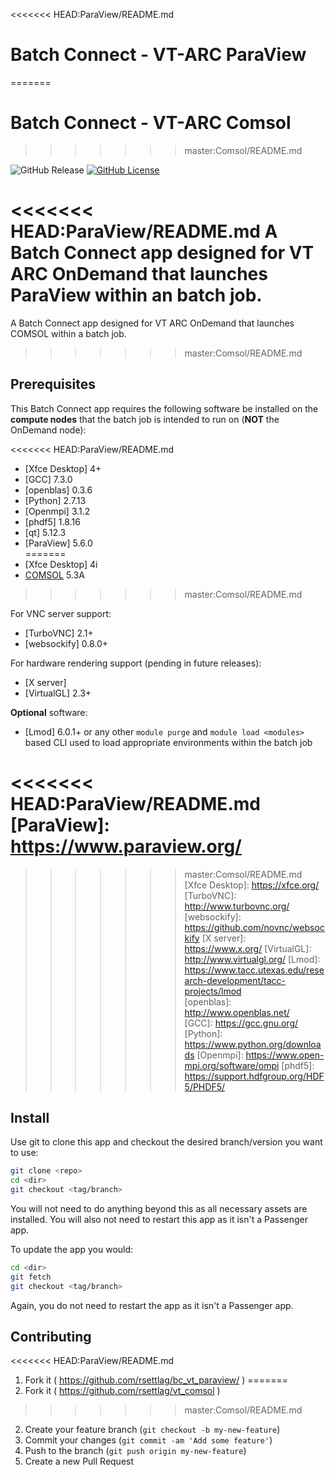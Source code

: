 <<<<<<< HEAD:ParaView/README.md
# Batch Connect - VT-ARC ParaView
=======
# Batch Connect - VT-ARC Comsol
>>>>>>> master:Comsol/README.md

![GitHub Release](https://img.shields.io/github/release/osc/bc_osc_matlab.svg)
[![GitHub License](https://img.shields.io/badge/license-MIT-green.svg)](https://opensource.org/licenses/MIT)

<<<<<<< HEAD:ParaView/README.md
A Batch Connect app designed for VT ARC OnDemand that launches ParaView within an batch job.
=======
A Batch Connect app designed for VT ARC OnDemand that launches COMSOL within a batch job.
>>>>>>> master:Comsol/README.md

## Prerequisites

This Batch Connect app requires the following software be installed on the
**compute nodes** that the batch job is intended to run on (**NOT** the
OnDemand node):

<<<<<<< HEAD:ParaView/README.md
- [Xfce Desktop] 4+
- [GCC] 7.3.0
- [openblas] 0.3.6  
- [Python] 2.7.13
- [Openmpi] 3.1.2
- [phdf5] 1.8.16
- [qt] 5.12.3
- [ParaView] 5.6.0  
=======
- [Xfce Desktop] 4i
- [COMSOL] 5.3A
>>>>>>> master:Comsol/README.md

For VNC server support:

- [TurboVNC] 2.1+
- [websockify] 0.8.0+

For hardware rendering support (pending in future releases):

- [X server]
- [VirtualGL] 2.3+

**Optional** software:

- [Lmod] 6.0.1+ or any other `module purge` and `module load <modules>` based
  CLI used to load appropriate environments within the batch job

<<<<<<< HEAD:ParaView/README.md
[ParaView]: https://www.paraview.org/
=======
[COMSOL]: https://www.comsol.com/
>>>>>>> master:Comsol/README.md
[Xfce Desktop]: https://xfce.org/
[TurboVNC]: http://www.turbovnc.org/
[websockify]: https://github.com/novnc/websockify
[X server]: https://www.x.org/
[VirtualGL]: http://www.virtualgl.org/
[Lmod]: https://www.tacc.utexas.edu/research-development/tacc-projects/lmod  
[openblas]: http://www.openblas.net/  
[GCC]: https://gcc.gnu.org/
[Python]: https://www.python.org/downloads
[Openmpi]: https://www.open-mpi.org/software/ompi
[phdf5]: https://support.hdfgroup.org/HDF5/PHDF5/  

## Install

Use git to clone this app and checkout the desired branch/version you want to
use:

```sh
git clone <repo>
cd <dir>
git checkout <tag/branch>
```

You will not need to do anything beyond this as all necessary assets are
installed. You will also not need to restart this app as it isn't a Passenger
app.

To update the app you would:

```sh
cd <dir>
git fetch
git checkout <tag/branch>
```

Again, you do not need to restart the app as it isn't a Passenger app.

## Contributing

<<<<<<< HEAD:ParaView/README.md
1. Fork it ( https://github.com/rsettlag/bc_vt_paraview/ )
=======
1. Fork it ( https://github.com/rsettlag/vt_comsol )
>>>>>>> master:Comsol/README.md
2. Create your feature branch (`git checkout -b my-new-feature`)
3. Commit your changes (`git commit -am 'Add some feature'`)
4. Push to the branch (`git push origin my-new-feature`)
5. Create a new Pull Request
